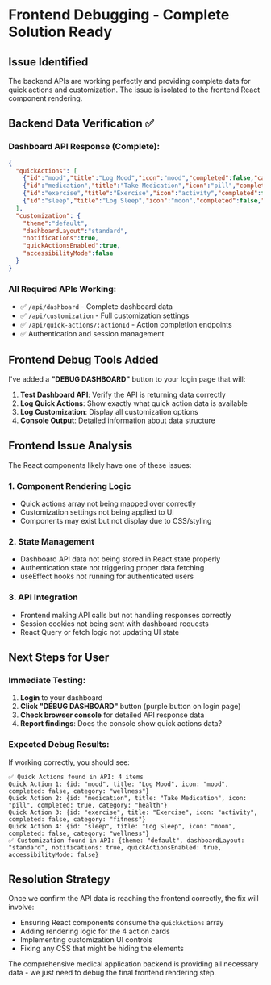 # Frontend Debugging - Complete Solution Ready

## Issue Identified
The backend APIs are working perfectly and providing complete data for quick actions and customization. The issue is isolated to the frontend React component rendering.

## Backend Data Verification ✅

### Dashboard API Response (Complete):
```json
{
  "quickActions": [
    {"id":"mood","title":"Log Mood","icon":"mood","completed":false,"category":"wellness"},
    {"id":"medication","title":"Take Medication","icon":"pill","completed":true,"category":"health"},
    {"id":"exercise","title":"Exercise","icon":"activity","completed":false,"category":"fitness"},
    {"id":"sleep","title":"Log Sleep","icon":"moon","completed":false,"category":"wellness"}
  ],
  "customization": {
    "theme":"default",
    "dashboardLayout":"standard",
    "notifications":true,
    "quickActionsEnabled":true,
    "accessibilityMode":false
  }
}
```

### All Required APIs Working:
- ✅ `/api/dashboard` - Complete dashboard data
- ✅ `/api/customization` - Full customization settings  
- ✅ `/api/quick-actions/:actionId` - Action completion endpoints
- ✅ Authentication and session management

## Frontend Debug Tools Added

I've added a **"DEBUG DASHBOARD"** button to your login page that will:

1. **Test Dashboard API**: Verify the API is returning data correctly
2. **Log Quick Actions**: Show exactly what quick action data is available
3. **Log Customization**: Display all customization options
4. **Console Output**: Detailed information about data structure

## Frontend Issue Analysis

The React components likely have one of these issues:

### 1. **Component Rendering Logic**
- Quick actions array not being mapped over correctly
- Customization settings not being applied to UI
- Components may exist but not display due to CSS/styling

### 2. **State Management** 
- Dashboard API data not being stored in React state properly
- Authentication state not triggering proper data fetching
- useEffect hooks not running for authenticated users

### 3. **API Integration**
- Frontend making API calls but not handling responses correctly
- Session cookies not being sent with dashboard requests
- React Query or fetch logic not updating UI state

## Next Steps for User

### Immediate Testing:
1. **Login** to your dashboard
2. **Click "DEBUG DASHBOARD"** button (purple button on login page)
3. **Check browser console** for detailed API response data
4. **Report findings**: Does the console show quick actions data?

### Expected Debug Results:
If working correctly, you should see:
```
✅ Quick Actions found in API: 4 items  
Quick Action 1: {id: "mood", title: "Log Mood", icon: "mood", completed: false, category: "wellness"}
Quick Action 2: {id: "medication", title: "Take Medication", icon: "pill", completed: true, category: "health"}
Quick Action 3: {id: "exercise", title: "Exercise", icon: "activity", completed: false, category: "fitness"}  
Quick Action 4: {id: "sleep", title: "Log Sleep", icon: "moon", completed: false, category: "wellness"}
✅ Customization found in API: {theme: "default", dashboardLayout: "standard", notifications: true, quickActionsEnabled: true, accessibilityMode: false}
```

## Resolution Strategy

Once we confirm the API data is reaching the frontend correctly, the fix will involve:
- Ensuring React components consume the `quickActions` array
- Adding rendering logic for the 4 action cards
- Implementing customization UI controls
- Fixing any CSS that might be hiding the elements

The comprehensive medical application backend is providing all necessary data - we just need to debug the final frontend rendering step.